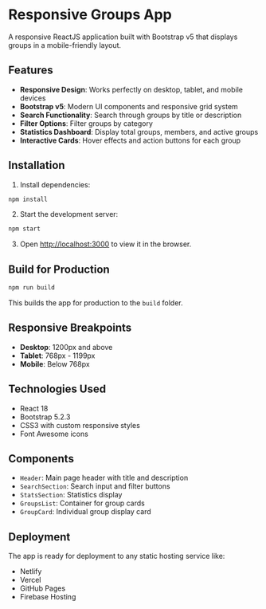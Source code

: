 # Responsive Groups App

A responsive ReactJS application built with Bootstrap v5 that displays groups in a mobile-friendly layout.

## Features

- **Responsive Design**: Works perfectly on desktop, tablet, and mobile devices
- **Bootstrap v5**: Modern UI components and responsive grid system
- **Search Functionality**: Search through groups by title or description
- **Filter Options**: Filter groups by category
- **Statistics Dashboard**: Display total groups, members, and active groups
- **Interactive Cards**: Hover effects and action buttons for each group

## Installation

1. Install dependencies:
```bash
npm install
```

2. Start the development server:
```bash
npm start
```

3. Open [http://localhost:3000](http://localhost:3000) to view it in the browser.

## Build for Production

```bash
npm run build
```

This builds the app for production to the `build` folder.

## Responsive Breakpoints

- **Desktop**: 1200px and above
- **Tablet**: 768px - 1199px
- **Mobile**: Below 768px

## Technologies Used

- React 18
- Bootstrap 5.2.3
- CSS3 with custom responsive styles
- Font Awesome icons

## Components

- `Header`: Main page header with title and description
- `SearchSection`: Search input and filter buttons
- `StatsSection`: Statistics display
- `GroupsList`: Container for group cards
- `GroupCard`: Individual group display card

## Deployment

The app is ready for deployment to any static hosting service like:
- Netlify
- Vercel
- GitHub Pages
- Firebase Hosting
